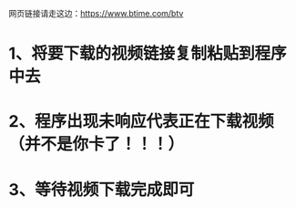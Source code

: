 网页链接请走这边：https://www.btime.com/btv
# 1、将要下载的视频链接复制粘贴到程序中去

# 2、程序出现未响应代表正在下载视频（并不是你卡了！！！）

# 3、等待视频下载完成即可
